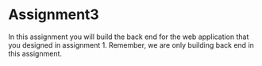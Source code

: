 # Assignment3
In this assignment you will build the back end for the web application that you designed in assignment 1.  Remember, we are only building back end in this assignment.

